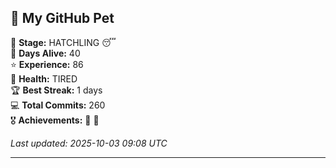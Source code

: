 ## 🐾 My GitHub Pet

🐣 **Stage:** HATCHLING 😴  
📅 **Days Alive:** 40  
⭐ **Experience:** 86  
💓 **Health:** TIRED  
🏆 **Best Streak:** 1 days  
💻 **Total Commits:** 260  
🎖️ **Achievements:** 🐣 🔄  

*Last updated: 2025-10-03 09:08 UTC*

---
